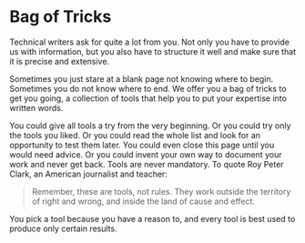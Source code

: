 # Bag of Tricks

Technical writers ask for quite a lot from you. Not only you have to provide us with information, but you also have to structure it well and make sure that it is precise and extensive.

Sometimes you just stare at a blank page not knowing where to begin. Sometimes you do not know where to end. We offer you a bag of tricks to get you going, a collection of tools that help you to put your expertise into written words.

You could give all tools a try from the very beginning. Or you could try only the tools you liked. Or you could read the whole list and look for an opportunity to test them later. You could even close this page until you would need advice. Or you could invent your own way to document your work and never get back. Tools are never mandatory. To quote Roy Peter Clark, an American journalist and teacher:

> Remember, these are tools, not rules. They work outside the territory of right and wrong, and inside the land of cause and effect.

You pick a tool because you have a reason to, and every tool is best used to produce only certain results.